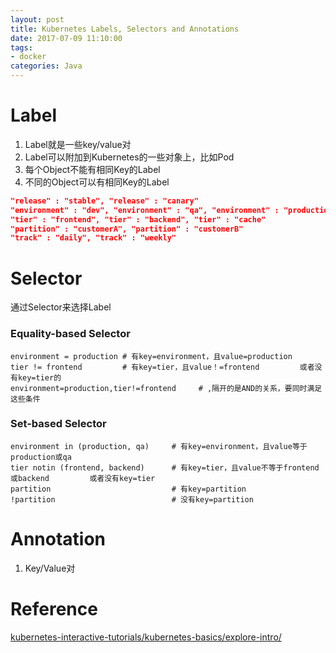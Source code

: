 ```yaml
---
layout: post
title: Kubernetes Labels, Selectors and Annotations
date: 2017-07-09 11:10:00
tags:
- docker
categories: Java
---
```


# Label

1. Label就是一些key/value对
2. Label可以附加到Kubernetes的一些对象上，比如Pod
3. 每个Object不能有相同Key的Label
4. 不同的Object可以有相同Key的Label


```json
"release" : "stable", "release" : "canary"
"environment" : "dev", "environment" : "qa", "environment" : "production"
"tier" : "frontend", "tier" : "backend", "tier" : "cache"
"partition" : "customerA", "partition" : "customerB"
"track" : "daily", "track" : "weekly"
```


# Selector
通过Selector来选择Label            
### Equality-based Selector
```properties
environment = production # 有key=environment，且value=production
tier != frontend         # 有key=tier，且value！=frontend         或者没有key=tier的
environment=production,tier!=frontend     # ,隔开的是AND的关系，要同时满足这些条件
```
### Set-based Selector
```properties
environment in (production, qa)     # 有key=environment，且value等于production或qa
tier notin (frontend, backend)      # 有key=tier，且value不等于frontend或backend         或者没有key=tier
partition                           # 有key=partition
!partition                          # 没有key=partition
```


# Annotation
1. Key/Value对






# Reference
[kubernetes-interactive-tutorials/kubernetes-basics/explore-intro/](https://kubernetes.io/docs/tutorials/kubernetes-basics/explore-intro/)

